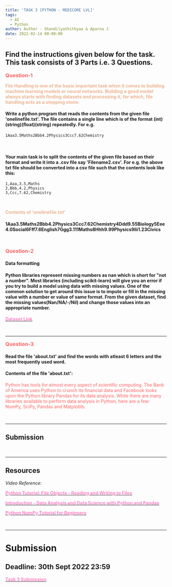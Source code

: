 ```yaml
---
title: 'TASK 3 [PYTHON - MEDICORE LVL]'
tags:
  - AI
  - Python
author: Author - Shandilyathithyaa & Aparna J
date: 2022-02-14 00:00:00
---
```


## Find the instructions given below for the task. This task consists of 3 Parts i.e. 3 Questions.

**<span style="color: #FF6363; font-size: 1rem;">Question-1</span>**

<span style="color: #ECB390; font-weight: bold;">File Handling is one of the basic important task when it comes to building machine learning models or neural networks. Building a good model always starts with finding datasets and processing it, for which, file handling acts as a stepping stone.</span>

#### Write a python program that reads the contents from the given file 'onelinefile.txt'. The file contains a single line which is of the format (int)(string)(float)(string) repeatedly. For e.g. 
```
1Aaa3.5Maths2Bbb4.2Physics3Ccc7.62Chemistry
```

<br>

#### Your main task is to split the contents of the given file based on their format and write it into a .csv file say 'Filename2.csv'. For e.g. the above txt file should be converted into a csv file such that the contents look like this:

```csv
1,Aaa,3.5,Maths
2,Bbb,4.2,Physics
3,Ccc,7.62,Chemistry
```
<br>

<span style="color: #ECB390; font-weight: bold;">Contents of 'onelinefile.txt'</span>

#### 1Aaa3.5Maths2Bbb4.2Physics3Ccc7.62Chemistry4Ddd9.55Biology5Eee4.0Social6Fff7.6English7Ggg3.111Maths8Hhh9.99Physics9Iii1.23Civics


<br>

**<span style="color: #FF6363; font-size: 1rem;">Question-2</span>**
#### Data formatting  

#### Python libraries represent missing numbers as nan which is short for "not a number". Most libraries (including scikit-learn) will give you an error if you try to build a model using data with missing values. One of the common solution to get around this issue is to impute or fill in the missing value with a number or value of same format. From the given dataset, find the missing values(Nan/NA/-/Nil) and change those values into an appropriate number.

[<span style="color: #FE83C6; font-weight: bold">Dataset Link</span>](https://github.com/cognizance-amrita/AI-Tasks/blob/main/Task-1/Q2-Dataset.csv)

<br>

<hr>

**<span style="color: #FF6363; font-size: 1rem;">Question-3</span>**
#### Read the file 'about.txt' and find the words with atleast 6 letters and the most frequently used word. 

#### Contents of the file 'about.txt': 

<span style="color: #FF6363;">Python has tools for almost every aspect of scientific computing. The Bank of America uses Python to crunch its financial data and Facebook looks upon the Python library Pandas for its data analysis. While there are many libraries available to perform data analysis in Python, here are a few: NumPy, SciPy, Pandas and Matplotlib.</span> 

<br>

<hr>

## Submission
<br>
<hr>

## Resources

*Video Reference*: 

[<span style="color: #FE83C6 ; font-weight: bold">Python Tutorial: File Objects - Reading and Writing to Files</span>](https://www.youtube.com/watch?v=Uh2ebFW8OYM)

[<span style="color: #FE83C6; font-weight: bold">Introduction - Data Analysis and Data Science with Python and Pandas</span>](https://www.youtube.com/watch?v=nLw1RNvfElg)

[<span style="color: #FE83C6; font-weight: bold">Python NumPy Tutorial for Beginners</span>](https://www.youtube.com/watch?v=QUT1VHiLmmI)
<br>

<br>

<hr>

# Submission 
## Deadline: 30th Sept 2022 23:59
[<b><span style="color: #FE83C6">Task 3 Submission</b></span>](https://forms.gle/Z31SJA8Ea8PY12r89)

<br>
